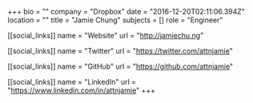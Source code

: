 +++
bio = ""
company = "Dropbox"
date = "2016-12-20T02:11:06.394Z"
location = ""
title = "Jamie Chung"
subjects = []
role = "Engineer"

[[social_links]]
  name = "Website"
  url = "http://jamiechu.ng"

[[social_links]]
  name = "Twitter"
  url = "https://twitter.com/attnjamie"

[[social_links]]
  name = "GitHub"
  url = "https://github.com/attnjamie"

[[social_links]]
  name = "LinkedIn"
  url = "https://www.linkedin.com/in/attnjamie"
+++
